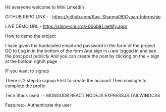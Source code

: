 Hii everyone welcome to Mini LinkedIn

GITHUB REPO LINK : - https://github.com/Kavi-Sharma08/Cyaan-Internship

LIVE DEMO URL - https://shiny-churros-006b91.netlify.app/

How to demo the project

I have given the hardcoded email and password in the form of the project
GO to Log in in the bottom of the form 
And sign in u are logged in and see the post post publicly
And you can create the post by clicking on the + sign at the bottom righht page

IF you want to signup 

There is 2 step to signup
FIrst to create the account
Then naviagte to complete the profie

Tech Stack used : -
MONGODB
REACT
NODEJS
EXPRESSJS
TAILWINDCSS


Features:-
Authenticate the user 

